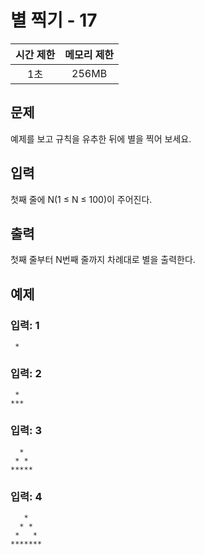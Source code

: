 별 찍기 - 17
============
|시간 제한|메모리 제한|
|:---:|:---:|
|1초|256MB|

## 문제
예제를 보고 규칙을 유추한 뒤에 별을 찍어 보세요.

## 입력
첫째 줄에 N(1 ≤ N ≤ 100)이 주어진다.

## 출력
첫째 줄부터 N번째 줄까지 차례대로 별을 출력한다.

## 예제
### 입력: 1
```
 *
```

### 입력: 2
```
 *
***
```

### 입력: 3
```
  *
 * *
*****
```

### 입력: 4
```
   *
  * *
 *   *
*******
```
